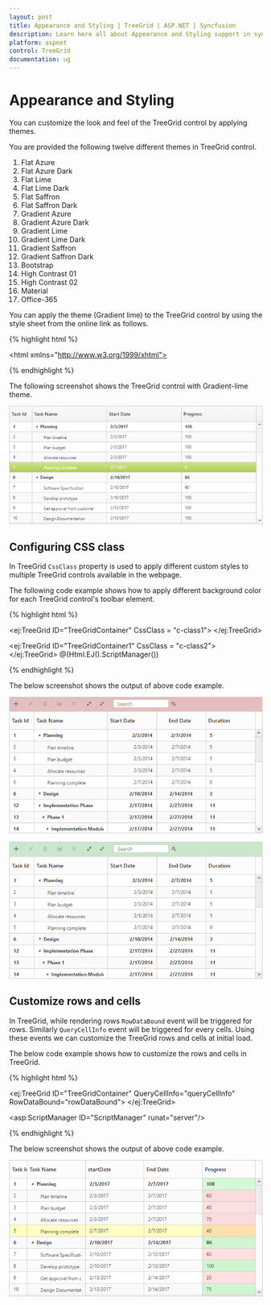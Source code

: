 ```yaml
---
layout: post
title: Appearance and Styling | TreeGrid | ASP.NET | Syncfusion
description: Learn here all about Appearance and Styling support in syncfusion ASP.NET Web Forms TreeGrid control,its elements and more.
platform: aspnet
control: TreeGrid
documentation: ug
---
```


# Appearance and Styling

You can customize the look and feel of the TreeGrid control by applying themes.

You are provided the following twelve different themes in TreeGrid control.

1. Flat Azure 
2. Flat Azure Dark
3. Flat Lime    
4. Flat Lime Dark 
5. Flat Saffron 
6. Flat Saffron Dark
7. Gradient Azure
8. Gradient Azure Dark
9. Gradient Lime
10. Gradient Lime Dark
11. Gradient Saffron
12. Gradient Saffron Dark
13. Bootstrap
14. High Contrast 01
15. High Contrast 02
16. Material
17. Office-365

You can apply the theme (Gradient lime) to the TreeGrid control by using the style sheet from the online link as follows.

{% highlight html %}

<!DOCTYPE html>
<html xmlns="http://www.w3.org/1999/xhtml">
<head>
<title>Getting Started with TreeGrid Control for JavaScript</title>
<!-- style sheet for default theme(gradient lime) -->
<link href=" http://cdn.syncfusion.com/{{ site.releaseversion }}/js/web/flat-azure/ej.web.all.min.css" rel="stylesheet">
</html>

{% endhighlight %}

The following screenshot shows the TreeGrid control with Gradient-lime theme.

![ASP.NET Treegrid Appearence and styling](Appearance-and-Styling_images/Appearance-and-Styling_img1.png)

## Configuring CSS class

In TreeGrid `CssClass` property is used to apply different custom styles to multiple TreeGrid controls available in the webpage.

The following code example shows how to apply different background color for each TreeGrid control's toolbar element.

{% highlight html %}
<style>
    .c-class1.e-treegrid .e-toolbar {
        background-color: rgba(169, 45, 45, 0.31);
    }
    .c-class2.e-treegrid .e-toolbar {
        background-color: rgba(0, 128, 0, 0.2);
    }
</style>

<ej:TreeGrid ID="TreeGridContainer" CssClass = "c-class1">
</ej:TreeGrid>

<ej:TreeGrid ID="TreeGridContainer1" CssClass = "c-class2">
</ej:TreeGrid>
@(Html.EJ().ScriptManager())

{% endhighlight %}

The below screenshot shows the output of above code example.

![ASP.NET Treegrid Appearance and Styling](Appearance-and-Styling_images/Appearance-and-Styling_img2.png)

![ASP.NET Treegrid Configuring CSS Class](Appearance-and-Styling_images/Appearance-and-Styling_img3.png)

## Customize rows and cells

In TreeGrid, while rendering rows  `RowDataBound` event will be triggered for rows. Similarly `QueryCellInfo` event will be triggered for every cells. Using these events we can customize the TreeGrid rows and cells at initial load.

The below code example shows how to customize the rows and cells in TreeGrid.

{% highlight html %}

<ej:TreeGrid ID="TreeGridContainer"   QueryCellInfo="queryCellInfo" RowDataBound="rowDataBound">
</ej:TreeGrid>

<asp:ScriptManager ID="ScriptManager" runat="server"/>
<script type="text/javascript">
function queryCellInfo(args) {
    if (args.column.mappingName == "progress") {
        if (args.data.item["progress"] < 75)
            $(args.cellElement).css("background-color", "rgba(255, 0, 0, 0.12)");
        else
            $(args.cellElement).css("background-color", "rgba(86, 226, 86, 0.25)");
    }
}
function rowDataBound(args) {
    if (args.data.item["taskID"] == 5)
        $(args.rowElement).css("background-color", "rgba(251, 255, 0, 0.24)");
}

</script>

{% endhighlight %}

The below screenshot shows the output of above code example.

![ASP.NET Treegrid Customize rows and cells](Appearance-and-Styling_images/Appearance-and-Styling_img4.png)